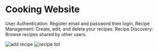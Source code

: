﻿# Cooking Website
User Authentication: Register email and password then login.
Recipe Management: Create, edit, and delete your recipes.
Recipe Discovery: Browse recipes shared by other users.

![add recipe](https://github.com/user-attachments/assets/a05b839e-ffab-420e-af97-0d2a14b30770)
![recipe list](https://github.com/user-attachments/assets/8ed3828b-b097-4b93-8339-c127df00f466)
